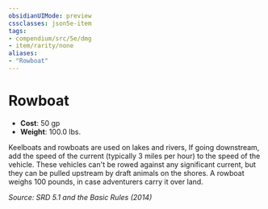 ```yaml
---
obsidianUIMode: preview
cssclasses: json5e-item
tags:
- compendium/src/5e/dmg
- item/rarity/none
aliases: 
- "Rowboat"
---
```

# Rowboat


- **Cost**: 50 gp
- **Weight**: 100.0 lbs.

Keelboats and rowboats are used on lakes and rivers, If going downstream, add the speed of the current (typically 3 miles per hour) to the speed of the vehicle. These vehicles can't be rowed against any significant current, but they can be pulled upstream by draft animals on the shores. A rowboat weighs 100 pounds, in case adventurers carry it over land.

*Source: SRD 5.1 and the Basic Rules (2014)*